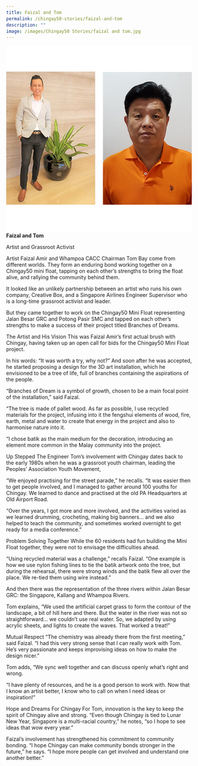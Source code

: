 ```yaml
---
title: Faizal and Tom
permalink: /chingay50-stories/faizal-and-tom
description: ""
image: /images/Chingay50 Stories/faizal and tom.jpg
---
```

![Faizal and Tom](/images/Chingay50%20Stories/faizal%20and%20tom.jpg)
**Faizal and Tom**

Artist and Grassroot Activist

Artist Faizal Amir and Whampoa CACC Chairman Tom Bay come from different worlds. They form an enduring bond working together on a Chingay50 mini float, tapping on each other’s strengths to bring the float alive, and rallying the community behind them.

It looked like an unlikely partnership between an artist who runs his own company, Creative Box, and a Singapore Airlines Engineer Supervisor who is a long-time grassroot activist and leader.

But they came together to work on the Chingay50 Mini Float representing Jalan Besar GRC and Potong Pasir SMC and tapped on each other’s strengths to make a success of their project titled Branches of Dreams.

The Artist and His Vision
This was Faizal Amir’s first actual brush with Chingay, having taken up an open call for bids for the Chingay50 Mini Float project.

In his words: “It was worth a try, why not?” And soon after he was accepted, he started proposing a design for the 3D art installation, which he envisioned to be a tree of life, full of branches containing the aspirations of the people.

“Branches of Dream is a symbol of growth, chosen to be a main focal point of the installation,” said Faizal. 

“The tree is made of pallet wood. As far as possible, I use recycled materials for the project, infusing into it the fengshui elements of wood, fire, earth, metal and water to create that energy in the project and also to harmonise nature into it.

“I chose batik as the main medium for the decoration, introducing an element more common in the Malay community into the project.

Up Stepped The Engineer
Tom’s involvement with Chingay dates back to the early 1980s when he was a grassroot youth chairman, leading the Peoples’ Association Youth Movement,

“We enjoyed practising for the street parade,” he recalls. “It was easier then to get people involved, and I managed to gather around 100 youths for Chingay. We learned to dance and practised at the old PA Headquarters at Old Airport Road.

“Over the years, I got more and more involved, and the activities varied as we learned drumming, crocheting, making big banners… and we also helped to teach the community, and sometimes worked overnight to get ready for a media conference.”

Problem Solving Together
While the 60 residents had fun building the Mini Float together, they were not to envisage the difficulties ahead.

“Using recycled material was a challenge,” recalls Faizal. “One example is how we use nylon fishing lines to tie the batik artwork onto the tree, but during the rehearsal, there were strong winds and the batik flew all over the place. We re-tied them using wire instead.”

And then there was the representation of the three rivers within Jalan Besar GRC: the Singapore, Kallang and Whampoa Rivers. 

Tom explains, “We used the artificial carpet grass to form the contour of the landscape, a bit of hill here and there. But the water in the river was not so straightforward… we couldn’t use real water. So, we adapted by using acrylic sheets, and lights to create the waves. That worked a treat!”

Mutual Respect
“The chemistry was already there from the first meeting,” said Faizal. “I had this very strong sense that I can really work with Tom. He’s very passionate and keeps improvising ideas on how to make the design nicer.”

Tom adds, “We sync well together and can discuss openly what’s right and wrong.

“I have plenty of resources, and he is a good person to work with. Now that I know an artist better, I know who to call on when I need ideas or inspiration!”

Hope and Dreams For Chingay
For Tom, innovation is the key to keep the spirit of Chingay alive and strong. “Even though Chingay is tied to Lunar New Year, Singapore is a multi-racial country,” he notes, “so I hope to see ideas that wow every year.” 

Faizal’s involvement has strengthened his commitment to community bonding. “I hope Chingay can make community bonds stronger in the future,” he says. “I hope more people can get involved and understand one another better.”
